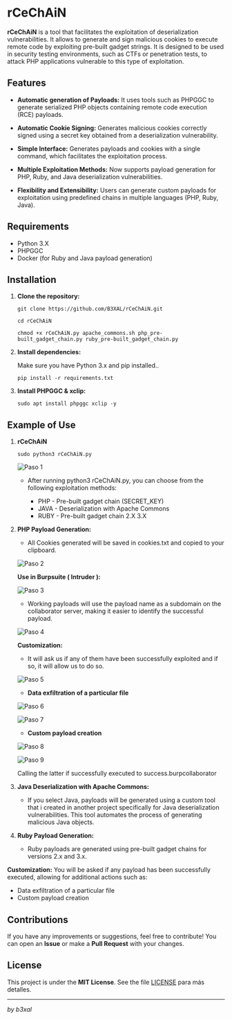 # rCeChAiN

**rCeChAiN** is a tool that facilitates the exploitation of deserialization vulnerabilities. It allows to generate and sign malicious cookies to execute remote code by exploiting pre-built gadget strings. It is designed to be used in security testing environments, such as CTFs or penetration tests, to attack PHP applications vulnerable to this type of exploitation.

## Features

- **Automatic generation of Payloads:** It uses tools such as PHPGGC to generate serialized PHP objects containing remote code execution (RCE) payloads.
  
- **Automatic Cookie Signing:** Generates malicious cookies correctly signed using a secret key obtained from a deserialization vulnerability.
  
- **Simple Interface:** Generates payloads and cookies with a single command, which facilitates the exploitation process.

- **Multiple Exploitation Methods:** Now supports payload generation for PHP, Ruby, and Java deserialization vulnerabilities.

- **Flexibility and Extensibility:** Users can generate custom payloads for exploitation using predefined chains in multiple languages (PHP, Ruby, Java).

## Requirements

- Python 3.X
- PHPGGC
- Docker (for Ruby and Java payload generation)

## Installation

1. **Clone the repository:**

   `git clone https://github.com/B3XAL/rCeChAiN.git`

   `cd rCeChAiN`

   `chmod +x rCeChAiN.py apache_commons.sh php_pre-built_gadget_chain.py ruby_pre-built_gadget_chain.py`
   
3. **Install dependencies:**

   Make sure you have Python 3.x and pip installed..

   `pip install -r requirements.txt`
   
4. **Install PHPGGC & xclip:**

   `sudo apt install phpggc xclip -y`

## Example of Use

1. **rCeChAiN**

   `sudo python3 rCeChAiN.py`

   ![Paso 1](./images/1.png)

   - After running python3 rCeChAiN.py, you can choose from the following exploitation methods:

     - PHP - Pre-built gadget chain (SECRET_KEY)
     - JAVA - Deserialization with Apache Commons
     - RUBY - Pre-built gadget chain 2.X 3.X

3. **PHP Payload Generation:**
   
   - All Cookies generated will be saved in cookies.txt and copied to your clipboard.
  
   ![Paso 2](./images/2.png)

   **Use in Burpsuite ( Intruder ):**

   ![Paso 3](./images/3.png)

   - Working payloads will use the payload name as a subdomain on the collaborator server, making it easier to identify the successful payload.
     
   ![Paso 4](./images/4.png)

   **Customization:**
   - It will ask us if any of them have been successfully exploited and if so, it will allow us to do so.
  
   ![Paso 5](./images/5.png)
   
   - **Data exfiltration of a particular file**

   ![Paso 6](./images/6.png)

   ![Paso 7](./images/7.png)

   - **Custom payload creation**

   ![Paso 8](./images/8.png)

   ![Paso 9](./images/9.png)

   Calling the latter if successfully executed to success.burpcollaborator

4. **Java Deserialization with Apache Commons:**

   - If you select Java, payloads will be generated using a custom tool that i created in another project specifically for Java deserialization vulnerabilities. This tool automates the process of generating malicious Java objects.

5. **Ruby Payload Generation:**

   - Ruby payloads are generated using pre-built gadget chains for versions 2.x and 3.x.
  
**Customization:**
You will be asked if any payload has been successfully executed, allowing for additional actions such as:

   - Data exfiltration of a particular file
   - Custom payload creation 

## Contributions

If you have any improvements or suggestions, feel free to contribute! You can open an **Issue** or make a **Pull Request** with your changes.

## License

This project is under the **MIT License**. See the file [LICENSE](LICENSE) para más detalles.

---

*by b3xal*

